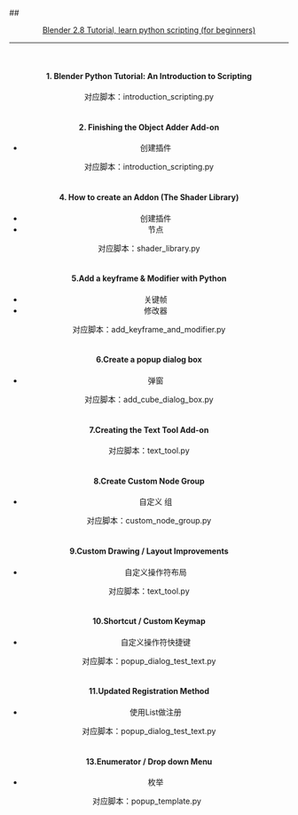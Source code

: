 ##<center>[Blender 2.8 Tutorial, learn python scripting (for beginners)](https://www.youtube.com/playlist?list=PLFtLHTf5bnym_wk4DcYIMq1DkjqB7kDb-)

---

&nbsp;  

#### 1. Blender Python Tutorial: An Introduction to Scripting   
对应脚本：introduction_scripting.py  
   &nbsp;  
   
#### 2. Finishing the Object Adder Add-on    
- 创建插件

对应脚本：introduction_scripting.py  
   &nbsp;

#### 4. How to create an Addon (The Shader Library)   
- 创建插件
- 节点

对应脚本：shader_library.py  
   &nbsp;  
   
#### 5.Add a keyframe & Modifier with Python   
- 关键帧
- 修改器

对应脚本：add_keyframe_and_modifier.py  
   &nbsp;  

#### 6.Create a popup dialog box 
- 弹窗

对应脚本：add_cube_dialog_box.py  
   &nbsp;  

#### 7.Creating the Text Tool Add-on  
对应脚本：text_tool.py  
   &nbsp;  

#### 8.Create Custom Node Group 
- 自定义 组  

对应脚本：custom_node_group.py  
   &nbsp;  

#### 9.Custom Drawing / Layout Improvements 
- 自定义操作符布局  

对应脚本：text_tool.py  
   &nbsp;  

#### 10.Shortcut / Custom Keymap 
- 自定义操作符快捷键  

对应脚本：popup_dialog_test_text.py  
   &nbsp;  

#### 11.Updated Registration Method 
- 使用List做注册  

对应脚本：popup_dialog_test_text.py  
   &nbsp;  

#### 13.Enumerator / Drop down Menu 
- 枚举  

对应脚本：popup_template.py
   &nbsp;  
